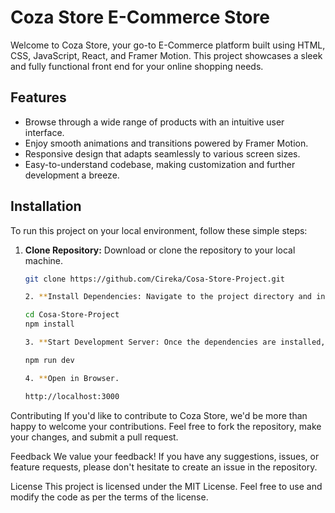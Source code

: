 # Coza Store E-Commerce Store

Welcome to Coza Store, your go-to E-Commerce platform built using HTML, CSS, JavaScript, React, and Framer Motion. This project showcases a sleek and fully functional front end for your online shopping needs.

## Features

- Browse through a wide range of products with an intuitive user interface.
- Enjoy smooth animations and transitions powered by Framer Motion.
- Responsive design that adapts seamlessly to various screen sizes.
- Easy-to-understand codebase, making customization and further development a breeze.

## Installation

To run this project on your local environment, follow these simple steps:

1. **Clone Repository:** Download or clone the repository to your local machine.

   ```bash
   git clone https://github.com/Cireka/Cosa-Store-Project.git

   2. **Install Dependencies: Navigate to the project directory and install the required dependencies.

   cd Cosa-Store-Project
   npm install

   3. **Start Development Server: Once the dependencies are installed, start the development server.
   
   npm run dev

   4. **Open in Browser.
   
   http://localhost:3000
   
Contributing
If you'd like to contribute to Coza Store, we'd be more than happy to welcome your contributions. Feel free to fork the repository, make your changes, and submit a pull request.

Feedback
We value your feedback! If you have any suggestions, issues, or feature requests, please don't hesitate to create an issue in the repository.

License
This project is licensed under the MIT License. Feel free to use and modify the code as per the terms of the license.
